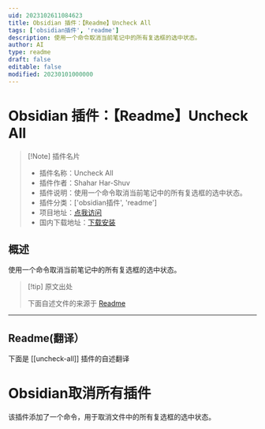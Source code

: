 ```yaml
---
uid: 2023102611084623
title: Obsidian 插件：【Readme】Uncheck All
tags: ['obsidian插件', 'readme']
description: 使用一个命令取消当前笔记中的所有复选框的选中状态。
author: AI
type: readme
draft: false
editable: false
modified: 20230101000000
---
```


# Obsidian 插件：【Readme】Uncheck All

> [!Note] 插件名片
> - 插件名称：Uncheck All
> - 插件作者：Shahar Har-Shuv
> - 插件说明：使用一个命令取消当前笔记中的所有复选框的选中状态。
> - 插件分类：['obsidian插件', 'readme']
> - 项目地址：[点我访问](https://github.com/ShacharHarshuv/obsidian-uncheck-all)
> - 国内下载地址：[下载安装](https://pkmer.cn/products/plugin/pluginMarket/?uncheck-all)

## 概述

使用一个命令取消当前笔记中的所有复选框的选中状态。



> [!tip] 原文出处
> 
>下面自述文件的来源于 [Readme](https://ghproxy.net/https://raw.githubusercontent.com/ShacharHarshuv/obsidian-uncheck-all/master/README.md)
> 

---

## Readme(翻译）

下面是 [[uncheck-all]] 插件的自述翻译


# Obsidian取消所有插件

该插件添加了一个命令，用于取消文件中的所有复选框的选中状态。



